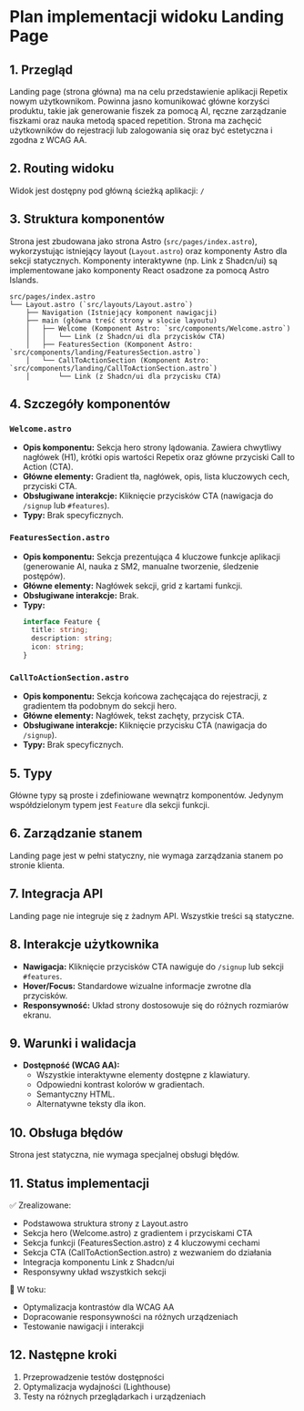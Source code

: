 # Plan implementacji widoku Landing Page

## 1. Przegląd

Landing page (strona główna) ma na celu przedstawienie aplikacji Repetix nowym użytkownikom. Powinna jasno komunikować główne korzyści produktu, takie jak generowanie fiszek za pomocą AI, ręczne zarządzanie fiszkami oraz nauka metodą spaced repetition. Strona ma zachęcić użytkowników do rejestracji lub zalogowania się oraz być estetyczna i zgodna z WCAG AA.

## 2. Routing widoku

Widok jest dostępny pod główną ścieżką aplikacji: `/`

## 3. Struktura komponentów

Strona jest zbudowana jako strona Astro (`src/pages/index.astro`), wykorzystując istniejący layout (`Layout.astro`) oraz komponenty Astro dla sekcji statycznych. Komponenty interaktywne (np. Link z Shadcn/ui) są implementowane jako komponenty React osadzone za pomocą Astro Islands.

```
src/pages/index.astro
└── Layout.astro (`src/layouts/Layout.astro`)
    ├── Navigation (Istniejący komponent nawigacji)
    ├── main (główna treść strony w slocie layoutu)
    │   ├── Welcome (Komponent Astro: `src/components/Welcome.astro`)
    │   │   └── Link (z Shadcn/ui dla przycisków CTA)
    │   ├── FeaturesSection (Komponent Astro: `src/components/landing/FeaturesSection.astro`)
    │   └── CallToActionSection (Komponent Astro: `src/components/landing/CallToActionSection.astro`)
    │       └── Link (z Shadcn/ui dla przycisku CTA)
```

## 4. Szczegóły komponentów

### `Welcome.astro`

- **Opis komponentu:** Sekcja hero strony lądowania. Zawiera chwytliwy nagłówek (H1), krótki opis wartości Repetix oraz główne przyciski Call to Action (CTA).
- **Główne elementy:** Gradient tła, nagłówek, opis, lista kluczowych cech, przyciski CTA.
- **Obsługiwane interakcje:** Kliknięcie przycisków CTA (nawigacja do `/signup` lub `#features`).
- **Typy:** Brak specyficznych.

### `FeaturesSection.astro`

- **Opis komponentu:** Sekcja prezentująca 4 kluczowe funkcje aplikacji (generowanie AI, nauka z SM2, manualne tworzenie, śledzenie postępów).
- **Główne elementy:** Nagłówek sekcji, grid z kartami funkcji.
- **Obsługiwane interakcje:** Brak.
- **Typy:**
  ```typescript
  interface Feature {
    title: string;
    description: string;
    icon: string;
  }
  ```

### `CallToActionSection.astro`

- **Opis komponentu:** Sekcja końcowa zachęcająca do rejestracji, z gradientem tła podobnym do sekcji hero.
- **Główne elementy:** Nagłówek, tekst zachęty, przycisk CTA.
- **Obsługiwane interakcje:** Kliknięcie przycisku CTA (nawigacja do `/signup`).
- **Typy:** Brak specyficznych.

## 5. Typy

Główne typy są proste i zdefiniowane wewnątrz komponentów. Jedynym współdzielonym typem jest `Feature` dla sekcji funkcji.

## 6. Zarządzanie stanem

Landing page jest w pełni statyczny, nie wymaga zarządzania stanem po stronie klienta.

## 7. Integracja API

Landing page nie integruje się z żadnym API. Wszystkie treści są statyczne.

## 8. Interakcje użytkownika

- **Nawigacja:** Kliknięcie przycisków CTA nawiguje do `/signup` lub sekcji `#features`.
- **Hover/Focus:** Standardowe wizualne informacje zwrotne dla przycisków.
- **Responsywność:** Układ strony dostosowuje się do różnych rozmiarów ekranu.

## 9. Warunki i walidacja

- **Dostępność (WCAG AA):**
  - Wszystkie interaktywne elementy dostępne z klawiatury.
  - Odpowiedni kontrast kolorów w gradientach.
  - Semantyczny HTML.
  - Alternatywne teksty dla ikon.

## 10. Obsługa błędów

Strona jest statyczna, nie wymaga specjalnej obsługi błędów.

## 11. Status implementacji

✅ Zrealizowane:

- Podstawowa struktura strony z Layout.astro
- Sekcja hero (Welcome.astro) z gradientem i przyciskami CTA
- Sekcja funkcji (FeaturesSection.astro) z 4 kluczowymi cechami
- Sekcja CTA (CallToActionSection.astro) z wezwaniem do działania
- Integracja komponentu Link z Shadcn/ui
- Responsywny układ wszystkich sekcji

🔄 W toku:

- Optymalizacja kontrastów dla WCAG AA
- Dopracowanie responsywności na różnych urządzeniach
- Testowanie nawigacji i interakcji

## 12. Następne kroki

1. Przeprowadzenie testów dostępności
2. Optymalizacja wydajności (Lighthouse)
3. Testy na różnych przeglądarkach i urządzeniach
